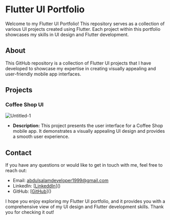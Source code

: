 # Flutter UI Portfolio

Welcome to my Flutter UI Portfolio! This repository serves as a collection of various UI projects created using Flutter. Each project within this portfolio showcases my skills in UI design and Flutter development.

## About

This GitHub repository is a collection of Flutter UI projects that I have developed to showcase my expertise in creating visually appealing and user-friendly mobile app interfaces.

## Projects

### Coffee Shop UI
![Untitled-1](https://github.com/abdulsalamdeveloper1999/ui_portfolio/assets/114761249/03f060a8-870e-4f40-8bf4-ce88cc43ebc2)



- **Description:** This project presents the user interface for a Coffee Shop mobile app. It demonstrates a visually appealing UI design and provides a smooth user experience.


## Contact

If you have any questions or would like to get in touch with me, feel free to reach out:

- Email: abdulsalamdeveloper1999@gmail.com
- LinkedIn: [[LinkeddIn](https://www.linkedin.com/in/abdul-salam-432b4a24b?utm_source=share&utm_campaign=share_via&utm_content=profile&utm_medium=ios_app)]()
- GitHub: [[GitHub](https://github.com/abdulsalamdeveloper1999)]()

I hope you enjoy exploring my Flutter UI portfolio, and it provides you with a comprehensive view of my UI design and Flutter development skills. Thank you for checking it out!
